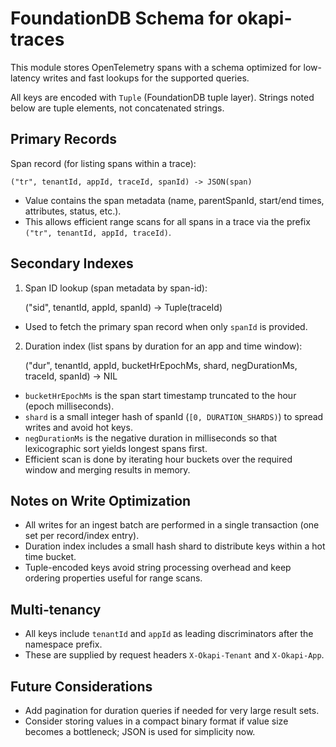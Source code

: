 # FoundationDB Schema for okapi-traces

This module stores OpenTelemetry spans with a schema optimized for low-latency writes and fast lookups for the supported queries.

All keys are encoded with `Tuple` (FoundationDB tuple layer). Strings noted below are tuple elements, not concatenated strings.

## Primary Records

Span record (for listing spans within a trace):

    ("tr", tenantId, appId, traceId, spanId) -> JSON(span)

- Value contains the span metadata (name, parentSpanId, start/end times, attributes, status, etc.).
- This allows efficient range scans for all spans in a trace via the prefix `("tr", tenantId, appId, traceId)`.

## Secondary Indexes

1) Span ID lookup (span metadata by span-id):

    ("sid", tenantId, appId, spanId) -> Tuple(traceId)

- Used to fetch the primary span record when only `spanId` is provided.

2) Duration index (list spans by duration for an app and time window):

    ("dur", tenantId, appId, bucketHrEpochMs, shard, negDurationMs, traceId, spanId) -> NIL

- `bucketHrEpochMs` is the span start timestamp truncated to the hour (epoch milliseconds).
- `shard` is a small integer hash of spanId (`[0, DURATION_SHARDS)`) to spread writes and avoid hot keys.
- `negDurationMs` is the negative duration in milliseconds so that lexicographic sort yields longest spans first.
- Efficient scan is done by iterating hour buckets over the required window and merging results in memory.

## Notes on Write Optimization

- All writes for an ingest batch are performed in a single transaction (one set per record/index entry).
- Duration index includes a small hash shard to distribute keys within a hot time bucket.
- Tuple-encoded keys avoid string processing overhead and keep ordering properties useful for range scans.

## Multi‑tenancy

- All keys include `tenantId` and `appId` as leading discriminators after the namespace prefix.
- These are supplied by request headers `X-Okapi-Tenant` and `X-Okapi-App`.

## Future Considerations

- Add pagination for duration queries if needed for very large result sets.
- Consider storing values in a compact binary format if value size becomes a bottleneck; JSON is used for simplicity now.
